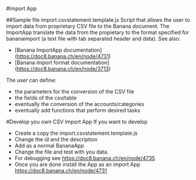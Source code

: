 #Import App

##Sample file import.csvstatement.template.js
Script that allows the user to import data from proprietary CSV file to the Banana document.
The ImportApp translate the data from  the propietary to the format specified for bananaimport (a text file with tab separated header and data). See also:
* [Banana ImportApp documentation] (https://doc8.banana.ch/en/node/4731)
* [Banana import format documentation] (https://doc8.banana.ch/en/node/3713)


The user can define:
* the parameters for the conversion of the CSV file
* the fields of the csv/table
* eventually the conversion of the accounts/categories
* eventually add functions that perform desired tasks

#Develop you own CSV Import App
If you want to develop
* Create a copy the import.csvstatement.template.js 
* Change the id and the description
* Add as a normal BananaApp 
* Change the file and test with you data.
* For debugging see https://doc8.banana.ch/en/node/4735
* Once you are done install the App as an import App https://doc8.banana.ch/en/node/4731

